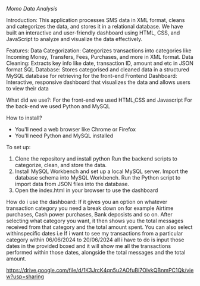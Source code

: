 *Momo Data Analysis*

Introduction:
This application processes SMS data in XML format, cleans and categorizes the data, and stores it in a relational database. We have built an interactive and user-friendly dashboard using HTML, CSS, and JavaScript to analyze and visualize the data effectively.

Features:
Data Categorization: Categorizes transactions into categories like Incoming Money, Transfers, Fees, Purchases, and more in XML format.
Data Cleaning: Extracts key info like date, transaction ID, amount and etc in JSON format
SQL Database: Stores categorised and cleaned  data in a structured MySQL database for retrieving for the front-end
Frontend Dashboard: Interactive, responsive dashboard that visualizes the data and allows users to view their data 

What did we use?:
For the front-end we used HTML,CSS and Javascript
For the back-end we used Python and MySQL

How to install? 
- You'll need a web browser like Chrome or Firefox
- You'll need Python and MySQL installed

To set up:
1. Clone the repository and install python
Run the backend scripts to categorize, clean, and store the data.
2. Install MySQL Workbench and set up a local MySQL server.
Import the database schema into MySQL Workbench.
Run the Python script to import data from JSON files into the database.
3. Open the index.html in your browser to use the dashboard

How do i use the dashboard:
If it gives you an option on whatever transaction category you need a break down on for example Airtime purchases, Cash power purchases, Bank deposists and so on. After selecting what category you want, it then shows you the total messages received from that category and the total amount spent. You can also select withinspecific dates i.e If i want to see my transactions from a particular category within 06/06/2024 to 20/06/2024 all i have to do is input those dates in the provided boxed and it will show me all the transactions performed within those dates, alongside the total messages and the total amount.

https://drive.google.com/file/d/1K3JrcK4qn5u2AOfuBi7OlvkQBnmPC1Qk/view?usp=sharing 
